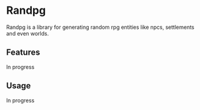 # Randpg

Randpg is a library for generating random rpg entities like npcs, settlements and even worlds.

## Features

In progress

## Usage

In progress
